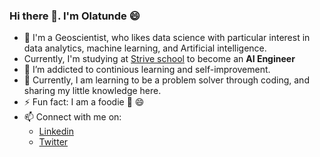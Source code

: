 ### Hi there 👋.  I'm Olatunde  :smile:

- 🔭 I'm a Geoscientist, who likes data science with particular interest in data analytics, machine learning, and Artificial intelligence. 
-  Currently, I'm studying at [Strive school](https://strive.school/) to become an **AI Engineer**
- 🌱 I’m addicted to continious learning and self-improvement.
- 👯 Currently, I am learning to be a problem solver through coding, and sharing my little knowledge here. 
- ⚡  Fun fact: I am a foodie :see_no_evil: :smile: 
- 📫 Connect with me on:
  -  [Linkedin](https://www.linkedin.com/in/olatunde-salami/)
  -  [Twitter](https://twitter.com/Olatunde_tuns)


<!-- 
**salamituns/salamituns** is a ✨ _special_ ✨ repository because its `README.md` (this file) appears on your GitHub profile.

Here are some ideas to get you started:

- 🔭 I’m currently working on becoming an 
- 🌱 I’m currently learning to 
- 👯 I’m looking to collaborate on ...
- 🤔 I’m looking for help with ...
- 💬 Ask me about ...
- 📫 How to reach me: ...
- 😄 Pronouns: ...
- ⚡ Fun fact: ...
-->
